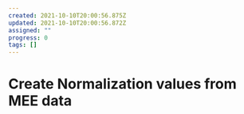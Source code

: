 ```yaml
---
created: 2021-10-10T20:00:56.875Z
updated: 2021-10-10T20:00:56.872Z
assigned: ""
progress: 0
tags: []
---
```


# Create Normalization values from MEE data
